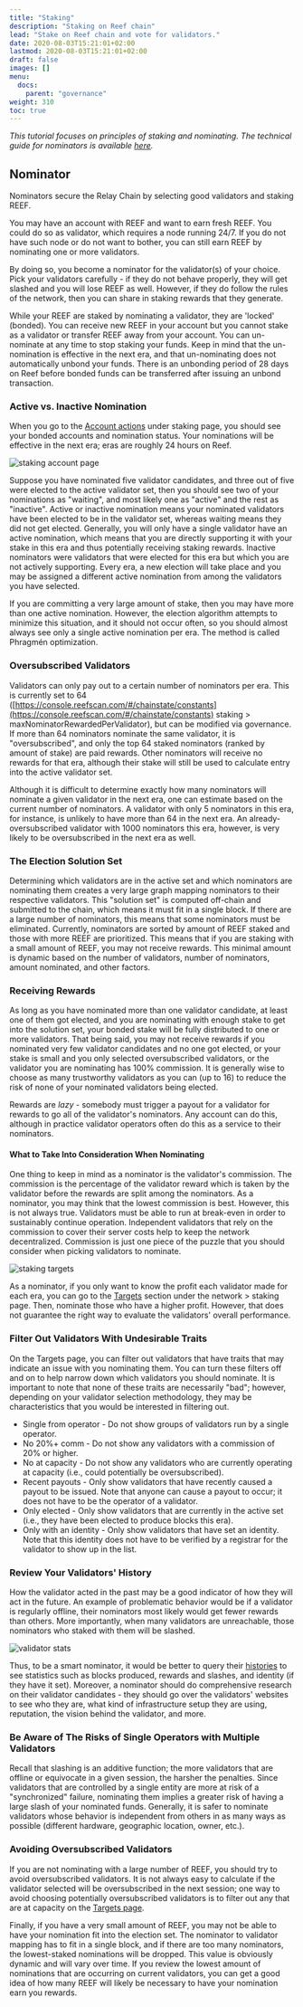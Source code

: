 ```yaml
---
title: "Staking"
description: "Staking on Reef chain"
lead: "Stake on Reef chain and vote for validators."
date: 2020-08-03T15:21:01+02:00
lastmod: 2020-08-03T15:21:01+02:00
draft: false
images: []
menu:
  docs:
    parent: "governance"
weight: 310
toc: true
---
```


*This tutorial focuses on principles of staking and nominating. The technical guide for nominators is
available [here](/docs/governance/nominators/).*

## Nominator

Nominators secure the Relay Chain by selecting good validators and staking REEF.

You may have an account with REEF and want to earn fresh REEF. You could do so as validator, which requires a node running 24/7. If you do not have such node or do not want to bother, you can still earn REEF by nominating one or more validators.

By doing so, you become a nominator for the validator(s) of your choice. Pick your validators carefully - if they do not behave properly, they will get slashed and you will lose REEF as well. However, if they do follow the rules of the network, then you can share in staking rewards that they generate.

While your REEF are staked by nominating a validator, they are 'locked' (bonded). You can receive new REEF in your account but you cannot stake as a validator or transfer REEF away from your account. You can un-nominate at any time to stop staking your funds. Keep in mind that the un-nomination is effective in the next era, and that un-nominating does not automatically unbond your funds. There is an unbonding period of 28 days on Reef before bonded funds can be transferred after issuing an unbond transaction.


### Active vs. Inactive Nomination

When you go to the [Account actions](https://console.reefscan.com/#/staking/actions) under staking page, you should see your bonded accounts and nomination status. Your nominations will be effective in the next era; eras are roughly 24 hours on Reef.





![staking account page](/images/staking-1.png "")


Suppose you have nominated five validator candidates, and three out of five were elected to the active validator set, then you should see two of your nominations as "waiting", and most likely one as "active" and the rest as "inactive". Active or inactive nomination means your nominated validators have been elected to be in the validator set, whereas waiting means they did not get elected. Generally, you will only have a single validator have an active nomination, which means that you are directly supporting it with your stake in this era and thus potentially receiving staking rewards. Inactive nominators were validators that were elected for this era but which you are not actively supporting. Every era, a new election will take place and you may be assigned a different active nomination from among the validators you have selected.

If you are committing a very large amount of stake, then you may have more than one active nomination. However, the election algorithm attempts to minimize this situation, and it should not occur often, so you should almost always see only a single active nomination per era. The method is called Phragmén optimization.


### Oversubscribed Validators

Validators can only pay out to a certain number of nominators per era. This is currently set to 64 ([https://console.reefscan.com/#/chainstate/constants](https://console.reefscan.com/#/chainstate/constants) staking > maxNominatorRewardedPerValidator), but can be modified via governance. If more than 64 nominators nominate the same validator, it is "oversubscribed", and only the top 64 staked nominators (ranked by amount of stake) are paid rewards. Other nominators will receive no rewards for that era, although their stake will still be used to calculate entry into the active validator set.

Although it is difficult to determine exactly how many nominators will nominate a given validator in the next era, one can estimate based on the current number of nominators. A validator with only 5 nominators in this era, for instance, is unlikely to have more than 64 in the next era. An already-oversubscribed validator with 1000 nominators this era, however, is very likely to be oversubscribed in the next era as well.


### The Election Solution Set

Determining which validators are in the active set and which nominators are nominating them creates a very large graph mapping nominators to their respective validators. This "solution set" is computed off-chain and submitted to the chain, which means it must fit in a single block. If there are a large number of nominators, this means that some nominators must be eliminated. Currently, nominators are sorted by amount of REEF staked and those with more REEF are prioritized. This means that if you are staking with a small amount of REEF, you may not receive rewards. This minimal amount is dynamic based on the number of validators, number of nominators, amount nominated, and other factors.


### Receiving Rewards

As long as you have nominated more than one validator candidate, at least one of them got elected, and you are nominating with enough stake to get into the solution set, your bonded stake will be fully distributed to one or more validators. That being said, you may not receive rewards if you nominated very few validator candidates and no one got elected, or your stake is small and you only selected oversubscribed validators, or the validator you are nominating has 100% commission. It is generally wise to choose as many trustworthy validators as you can (up to 16) to reduce the risk of none of your nominated validators being elected.

Rewards are _lazy_ - somebody must trigger a payout for a validator for rewards to go all of the validator's nominators. Any account can do this, although in practice validator operators often do this as a service to their nominators.


#### **What to Take Into Consideration When Nominating**

One thing to keep in mind as a nominator is the validator's commission. The commission is the percentage of the validator reward which is taken by the validator before the rewards are split among the nominators. As a nominator, you may think that the lowest commission is best. However, this is not always true. Validators must be able to run at break-even in order to sustainably continue operation. Independent validators that rely on the commission to cover their server costs help to keep the network decentralized. Commission is just one piece of the puzzle that you should consider when picking validators to nominate.





![staking targets](/images/staking-2.png "")


As a nominator, if you only want to know the profit each validator made for each era, you can go to the [Targets](https://console.reefscan.com/#/staking/targets) section under the network > staking page. Then, nominate those who have a higher profit. However, that does not guarantee the right way to evaluate the validators' overall performance.


### Filter Out Validators With Undesirable Traits

On the Targets page, you can filter out validators that have traits that may indicate an issue with you nominating them. You can turn these filters off and on to help narrow down which validators you should nominate. It is important to note that none of these traits are necessarily "bad"; however, depending on your validator selection methodology, they may be characteristics that you would be interested in filtering out.



* Single from operator - Do not show groups of validators run by a single operator.
* No 20%+ comm - Do not show any validators with a commission of 20% or higher.
* No at capacity - Do not show any validators who are currently operating at capacity (i.e., could potentially be oversubscribed).
* Recent payouts - Only show validators that have recently caused a payout to be issued. Note that anyone can cause a payout to occur; it does not have to be the operator of a validator.
* Only elected - Only show validators that are currently in the active set (i.e., they have been elected to produce blocks this era).
* Only with an identity - Only show validators that have set an identity. Note that this identity does not have to be verified by a registrar for the validator to show up in the list.


### Review Your Validators' History


 How the validator acted in the past may be a good indicator of how they will act in the future. An example of problematic behavior would be if a validator is regularly offline, their nominators most likely would get fewer rewards than others. More importantly, when many validators are unreachable, those nominators who staked with them will be slashed.





![validator stats](/images/staking-3.png "")


Thus, to be a smart nominator, it would be better to query their [histories](https://console.reefscan.com/#/staking/query/) to see statistics such as blocks produced, rewards and slashes, and identity (if they have it set). Moreover, a nominator should do comprehensive research on their validator candidates - they should go over the validators' websites to see who they are, what kind of infrastructure setup they are using, reputation, the vision behind the validator, and more.


### Be Aware of The Risks of Single Operators with Multiple Validators

Recall that slashing is an additive function; the more validators that are offline or equivocate in a given session, the harsher the penalties. Since validators that are controlled by a single entity are more at risk of a "synchronized" failure, nominating them implies a greater risk of having a large slash of your nominated funds. Generally, it is safer to nominate validators whose behavior is independent from others in as many ways as possible (different hardware, geographic location, owner, etc.).


### Avoiding Oversubscribed Validators

If you are not nominating with a large number of REEF, you should try to avoid oversubscribed validators. It is not always easy to calculate if the validator selected will be oversubscribed in the next session; one way to avoid choosing potentially oversubscribed validators is to filter out any that are at capacity on the [Targets page](https://console.reefscan.com/#/staking/targets).

Finally, if you have a very small amount of REEF, you may not be able to have your nomination fit into the election set. The nominator to validator mapping has to fit in a single block, and if there are too many nominators, the lowest-staked nominations will be dropped. This value is obviously dynamic and will vary over time. If you review the lowest amount of nominations that are occurring on current validators, you can get a good idea of how many REEF will likely be necessary to have your nomination earn you rewards.

